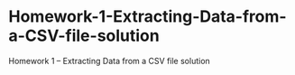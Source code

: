 # Homework-1-Extracting-Data-from-a-CSV-file-solution
Homework 1 – Extracting Data from a CSV file solution
